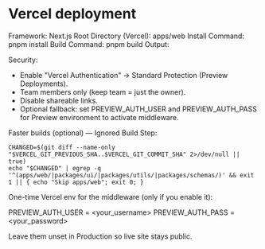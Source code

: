 # Vercel deployment

Framework: Next.js
Root Directory (Vercel): apps/web
Install Command: pnpm install
Build Command: pnpm build
Output:

Security:
- Enable "Vercel Authentication" → Standard Protection (Preview Deployments).
- Team members only (keep team = just the owner).
- Disable shareable links.
- Optional fallback: set PREVIEW_AUTH_USER and PREVIEW_AUTH_PASS for Preview environment to activate middleware.

Faster builds (optional) — Ignored Build Step:
```
CHANGED=$(git diff --name-only "$VERCEL_GIT_PREVIOUS_SHA..$VERCEL_GIT_COMMIT_SHA" 2>/dev/null || true)
echo "$CHANGED" | egrep -q '^(apps/web/|packages/ui/|packages/utils/|packages/schemas/)' && exit 1 || { echo "Skip apps/web"; exit 0; }
```

One-time Vercel env for the middleware (only if you enable it):

PREVIEW_AUTH_USER = <your_username>
PREVIEW_AUTH_PASS = <your_password>

Leave them unset in Production so live site stays public.
